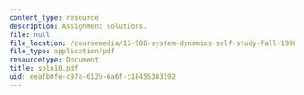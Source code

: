 ```yaml
---
content_type: resource
description: Assignment solutions.
file: null
file_location: /coursemedia/15-988-system-dynamics-self-study-fall-1998-spring-1999/eeafb0fec97a612b6a6fc18455383192_soln10.pdf
file_type: application/pdf
resourcetype: Document
title: soln10.pdf
uid: eeafb0fe-c97a-612b-6a6f-c18455383192
---
```

